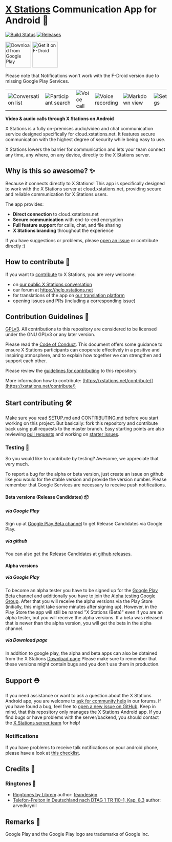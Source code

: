 <!--
 ~ SPDX-FileCopyrightText: 2017-2024 X Stations and contributors
 ~ SPDX-License-Identifier: GPL-3.0-or-later
-->
# [X Stations](https://xstations.net) Communication App for Android :speech_balloon:

[![Build Status](https://drone.xstations.net/api/badges/xstations/talk-android/status.svg)](https://drone.xstations.net/xstations/talk-android) [![Releases](https://img.shields.io/github/release/xstations/talk-android.svg)](https://github.com/xstations/talk-android/releases/latest)

[<img src="https://play.google.com/intl/en_us/badges/images/generic/en_badge_web_generic.png" 
      alt="Download from Google Play" 
      height="80">](https://play.google.com/store/apps/details?id=com.xstations.talk)
[<img src="https://f-droid.org/badge/get-it-on.png"
      alt="Get it on F-Droid"
      height="80">](https://f-droid.org/packages/com.xstations.talk/)

Please note that Notifications won't work with the F-Droid version due to missing Google Play Services.

|||||||
|---|---|---|---|---|---|
|![Conversation list](/fastlane/metadata/android/en-US/images/phoneScreenshots/conversationList_light.png "Conversation list")|![Participant search](/fastlane/metadata/android/en-US/images/phoneScreenshots/searchParticipant_light.png "Participant search")|![Voice call](/fastlane/metadata/android/en-US/images/phoneScreenshots/voiceCall.png "Voice call")|![Voice recording](/fastlane/metadata/android/en-US/images/phoneScreenshots/voiceRecord_light.png "Voice recording")|![Markdown view](/fastlane/metadata/android/en-US/images/phoneScreenshots/markdown_light.png "Markdown view")|![Settings](/fastlane/metadata/android/en-US/images/phoneScreenshots/settings_light.png "Settings")|

**Video & audio calls through X Stations on Android**

X Stations is a fully on-premises audio/video and chat communication service designed specifically for cloud.xstations.net. It features secure communication with the highest degree of security while being easy to use.

X Stations lowers the barrier for communication and lets your team connect any time, any where, on any device, directly to the X Stations server. 

## Why is this so awesome? :sparkles:

Because it connects directly to X Stations! This app is specifically designed to work with the X Stations server at cloud.xstations.net, providing secure and reliable communication for X Stations users.

The app provides:
- **Direct connection** to cloud.xstations.net
- **Secure communication** with end-to-end encryption
- **Full feature support** for calls, chat, and file sharing
- **X Stations branding** throughout the experience

If you have suggestions or problems, please [open an issue](https://github.com/xstations/talk-android/issues) or contribute directly :)

## How to contribute :rocket:

If you want to [contribute](https://xstations.net/contribute/) to X Stations, you are very welcome: 

- on [our public X Stations conversation](https://cloud.xstations.net)
- our forum at https://help.xstations.net
- for translations of the app on [our translation platform](https://translate.xstations.net)
- opening issues and PRs (including a corresponding issue)

## Contribution Guidelines :scroll:

[GPLv3](https://github.com/xstations/talk-android/blob/master/LICENSE.txt). All contributions to this repository are considered to be licensed under the GNU GPLv3 or any later version.

Please read the [Code of Conduct](https://xstations.net/community/code-of-conduct/). This document offers some guidance to ensure X Stations participants can cooperate effectively in a positive and inspiring atmosphere, and to explain how together we can strengthen and support each other.

Please review the [guidelines for contributing](/CONTRIBUTING.md) to this repository.

More information how to contribute: [https://xstations.net/contribute/](https://xstations.net/contribute/)

## Start contributing :hammer_and_wrench:

Make sure you read [SETUP.md](/SETUP.md) and [CONTRIBUTING.md](/CONTRIBUTING.md) before you start working on this project.
But basically: fork this repository and contribute back using pull requests to the master branch.
Easy starting points are also reviewing [pull requests](https://github.com/xstations/talk-android/pulls) and working on [starter issues](https://github.com/xstations/talk-android/issues?q=is%3Aopen+is%3Aissue+label%3A%22good+first+issue%22).

### Testing :test_tube:

So you would like to contribute by testing? Awesome, we appreciate that very much. 

To report a bug for the alpha or beta version, just create an issue on github like you would for the stable version and
 provide the version number. Please remember that Google Services are necessary to receive push notifications. 
 
#### Beta versions (Release Candidates) :package:

##### via Google Play

Sign up at [Google Play Beta channel](https://play.google.com/apps/testing/com.xstations.talk) to get Release Candidates via Google Play.

##### via github

You can also get the Release Candidates at [github releases](https://github.com/xstations/talk-android/releases).

#### Alpha versions

##### via Google Play

To become an alpha tester you have to be signed up for the [Google Play Beta channel](https://play.google.com/apps/testing/com.xstations.talk) 
and additionally you have to join the [Alpha testing Google Group](https://groups.google.com/g/xstations-android-talk-alpha-testing). 
After that you will receive the alpha versions via the Play Store (initially, this might take some minutes after
 signing up). However, in the Play Store the app will still be named "X Stations (Beta)" even if you are an alpha tester, but you will receive the alpha versions.
If a beta was released that is newer than the alpha version, you will get the beta in the alpha channel.
 
##### via Download page

In addition to google play, the alpha and beta apps can also be obtained from the X Stations [Download page](https://download.xstations.net/android/talk-alpha/)
Please make sure to remember that these versions might contain bugs and you don't use them in production.

## Support :rescue_worker_helmet:

If you need assistance or want to ask a question about the X Stations Android app, you are welcome to [ask for community help](https://help.xstations.net/c/support/talk/52) in our forums. If you have found a bug, feel free to [open a new issue on GitHub](https://github.com/xstations/talk-android/issues). Keep in mind, that this repository only manages the X Stations Android app. If you find bugs or have problems with the server/backend, you should contact the [X Stations server team](https://github.com/xstations/server) for help!

### Notifications

If you have problems to receive talk notifications on your android phone, please have a look at [this checklist](https://github.com/xstations/talk-android/blob/master/docs/notifications.md).

## Credits :scroll:

### Ringtones :bell:

- [Ringtones by Librem](https://developer.puri.sm/licenses/Librem5/Birch/sound-theme-librem5.html) 
  author: [feandesign](https://soundcloud.com/feandesign)
- [Telefon-Freiton in Deutschland nach DTAG 1 TR 110-1, Kap. 8.3](https://commons.wikimedia.org/wiki/File:1TR110-1_Kap8.3_Freiton1.ogg)
  author: arvedkrynil

[dcofile]: https://github.com/xstations/talk-android/blob/master/contribute/developer-certificate-of-origin
[applyalicense]: https://github.com/xstations/talk-android/blob/master/contribute/HowToApplyALicense.md

## Remarks :scroll:

Google Play and the Google Play logo are trademarks of Google Inc.